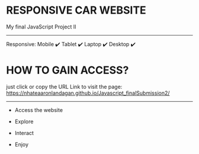 # RESPONSIVE CAR WEBSITE
My final JavaScript Project II

_____________________________________________________________________________________

Responsive:
Mobile ✔️
Tablet ✔️
Laptop ✔️
Desktop ✔️

# HOW TO GAIN ACCESS?
just click or copy the URL Link to visit the page: https://nhateaaronlandagan.github.io/Javascript_finalSubmission2/
____________________________________________________________________________________

- Access the website
- Explore
- Interact
- Enjoy

  <!--CODED and DEVELOPED BY NHATE LANDAGAN ^^ --!>
